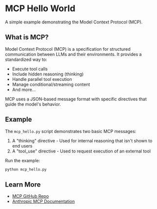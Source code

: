 # MCP Hello World

A simple example demonstrating the Model Context Protocol (MCP).

## What is MCP?

Model Context Protocol (MCP) is a specification for structured communication between LLMs and their environments. It provides a standardized way to:

- Execute tool calls
- Include hidden reasoning (thinking)
- Handle parallel tool execution
- Manage conditional/streaming content
- And more...

MCP uses a JSON-based message format with specific directives that guide the model's behavior.

## Example

The `mcp_hello.py` script demonstrates two basic MCP messages:

1. A "thinking" directive - Used for internal reasoning that isn't shown to end users
2. A "tool_use" directive - Used to request execution of an external tool

Run the example:

```bash
python mcp_hello.py
```

## Learn More

- [MCP GitHub Repo](https://github.com/anthropics/anthropic-cookbook/tree/main/cookbook/model_context_protocol)
- [Anthropic MCP Documentation](https://docs.anthropic.com/claude/docs/model-context-protocol)